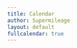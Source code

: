 ```yaml
---
title: Calendar
author: Supermileage
layout: default
fullcalendar: true
---
```


<div>&nbsp;</div>
<div id="calendar"></div>
